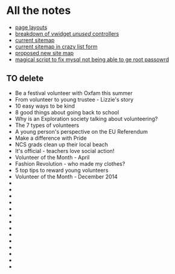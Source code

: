 # All the notes

- [page layouts](https://elena-vi.github.io/note/page_layouts])
- [breakdown of vwidget _unused_ controllers](https://elena-vi.github.io/note/vwidget_controler)
- [current sitemap](https://elena-vi.github.io/note/sitemap)
- [current sitemap in crazy list form](https://elena-vi.github.io/note/site_map)
- [proposed new site map](https://elena-vi.github.io/note/new_sitemap)
- [magical script to fix mysql not being able to ge root passowrd](https://elena-vi.github.io/note/sql)



## TO delete
- Be a festival volunteer with Oxfam this summer
- From volunteer to young trustee - Lizzie's story
- 10 easy ways to be kind
- 8 good things about going back to school
- Why is an Exploration society talking about volunteering?
- The 7 types of volunteers
- A young person's perspective on the EU Referendum
- Make a difference with Pride
- NCS grads clean up their local beach
- It's official - teachers love social action!
- Volunteer of the Month - April
- Fashion Revolution - who made my clothes?
- 5 top tips to reward young volunteers
- Volunteer of the Month - December 2014
- 
- 
- 
- 
- 
- 
- 
- 
- 
- 
- 
- 
- 
- 

